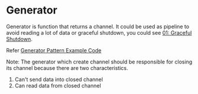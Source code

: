 # Generator

Generator is function that returns a channel. It could be used as pipeline to avoid reading a lot of data or graceful shutdown, you could see [01: Graceful Shutdown](/other/01-graceful). 

Refer [Generator Pattern Example Code](./main.go)

Note: The generator which create channel should be responsible for closing its channel because there are two characteristics.

1. Can't send data into closed channel
2. Can read data from closed channel
